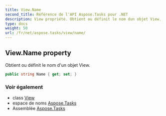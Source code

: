 ```yaml
---
title: View.Name
second_title: Référence de l'API Aspose.Tasks pour .NET
description: View propriété. Obtient ou définit le nom dun objet View.
type: docs
weight: 50
url: /fr/net/aspose.tasks/view/name/
---
```

## View.Name property

Obtient ou définit le nom d'un objet View.

```csharp
public string Name { get; set; }
```

### Voir également

* class [View](../)
* espace de noms [Aspose.Tasks](../../view/)
* Assemblée [Aspose.Tasks](../../../)


